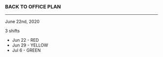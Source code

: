 ### BACK TO OFFICE PLAN
---
June 22nd, 2020

3 shifts

* Jun 22 - RED
* Jun 29 - YELLOW
* Jul 6  - GREEN

